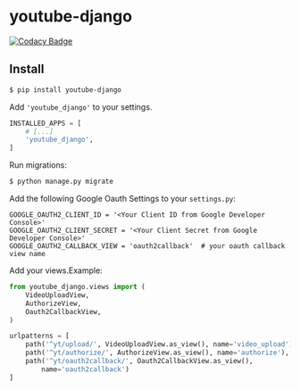 # youtube-django

[![Codacy Badge](https://api.codacy.com/project/badge/Grade/7100ebb9db8a4aad9f1a8a6c515cc82a)](https://app.codacy.com/app/ineto/youtube-django?utm_source=github.com&utm_medium=referral&utm_content=ivancrneto/youtube-django&utm_campaign=Badge_Grade_Settings)

## Install

``` bash
$ pip install youtube-django
```

Add `'youtube_django'` to your settings.

``` python
INSTALLED_APPS = [
    # [...]
    'youtube_django',
]
```

Run migrations:

``` bash
$ python manage.py migrate
```

Add the following Google Oauth Settings to your `settings.py`:

```
GOOGLE_OAUTH2_CLIENT_ID = '<Your Client ID from Google Developer Console>'
GOOGLE_OAUTH2_CLIENT_SECRET = '<Your Client Secret from Google Developer Console>'
GOOGLE_OAUTH2_CALLBACK_VIEW = 'oauth2callback'  # your oauth callback view name
```

Add your views.Example:

```python
from youtube_django.views import (
    VideoUploadView,
    AuthorizeView,
    Oauth2CallbackView,
)

urlpatterns = [
    path('^yt/upload/', VideoUploadView.as_view(), name='video_upload'),
    path('^yt/authorize/', AuthorizeView.as_view(), name='authorize'),
    path('^yt/oauth2callback/', Oauth2CallbackView.as_view(),
        name='oauth2callback')
]
```
